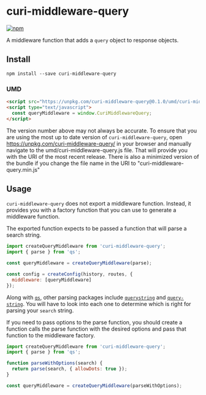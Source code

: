 # curi-middleware-query

[![npm][badge]][npm-link]

[badge]: https://img.shields.io/npm/v/curi-middleware-query.svg
[npm-link]: https://npmjs.com/package/curi-middleware-query

A middleware function that adds a `query` object to response objects.

## Install

```
npm install --save curi-middleware-query
```

### UMD

```html
<script src="https://unpkg.com/curi-middleware-query@0.1.0/umd/curi-middleware-query.js"></script>
<script type="text/javascript">
  const queryMiddleware = window.CuriMiddlewareQuery;
</script>
```

The version number above may not always be accurate. To ensure that you are using the most
up to date version of `curi-middleware-query`, open https://unpkg.com/curi-middleware-query/ in your
browser and manually navigate to the umd/curi-middleware-query.js file. That will provide you
with the URI of the most recent release. There is also a minimized version of the bundle
if you change the file name in the URI to "curi-middleware-query.min.js"

## Usage

`curi-middleware-query` does not export a middleware function. Instead, it provides you with a factory function that you can use to generate a middleware function.

The exported function expects to be passed a function that will parse a search string.

```js
import createQueryMiddleware from 'curi-middleware-query';
import { parse } from 'qs';

const queryMiddleware = createQueryMiddleware(parse);

const config = createConfig(history, routes, {
  middleware: [queryMiddleware]
});
```

Along with [`qs`](https://www.npmjs.com/package/qs), other parsing packages include [`querystring`](https://www.npmjs.com/package/querystring) and [`query-string`](https://www.npmjs.com/package/query-string). You will have to look into each one to determine which is right for parsing your `search` string.

If you need to pass options to the parse function, you should create a function calls the parse function with the desired options and pass that function to the middleware factory.

```js
import createQueryMiddleware from 'curi-middleware-query';
import { parse } from 'qs';

function parseWithOptions(search) {
  return parse(search, { allowDots: true });
}

const queryMiddleware = createQueryMiddleware(parseWithOptions);
```
